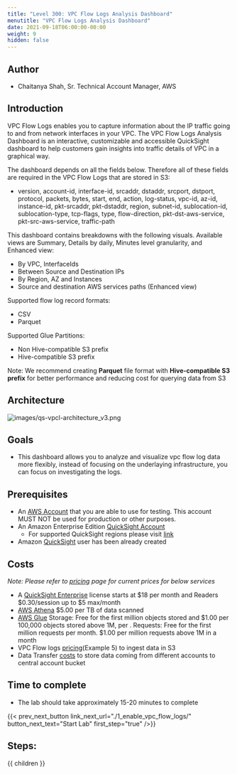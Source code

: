 ```yaml
---
title: "Level 300: VPC Flow Logs Analysis Dashboard"
menutitle: "VPC Flow Logs Analysis Dashboard"
date: 2021-09-18T06:00:00-00:00
weight: 9
hidden: false
---
```


## Author
- Chaitanya Shah, Sr. Technical Account Manager, AWS

## Introduction
VPC Flow Logs enables you to capture information about the IP traffic going to and from network interfaces in your VPC. The VPC Flow Logs Analysis Dashboard is an interactive, customizable and accessible QuickSight dashboard to help customers gain insights into traffic details of VPC in a graphical way. 

The dashboard depends on all the fields below. Therefore all of these fields are required in the VPC Flow Logs that are stored in S3:
- version, account-id, interface-id, srcaddr, dstaddr, srcport, dstport, protocol, packets, bytes, start, end, action, log-status, vpc-id, az-id, instance-id, pkt-srcaddr, pkt-dstaddr, region, subnet-id, sublocation-id, sublocation-type, tcp-flags, type, flow-direction, pkt-dst-aws-service, pkt-src-aws-service, traffic-path

This dashboard contains breakdowns with the following visuals. Available views are Summary, Details by daily, Minutes level granularity, and Enhanced view:
 - By VPC, InterfaceIds
 - Between Source and Destination IPs
 - By Region, AZ and Instances
 - Source and destination AWS services paths (Enhanced view)

Supported flow log record formats:
- CSV
- Parquet

Supported Glue Partitions:
 - Non Hive-compatible S3 prefix
 - Hive-compatible S3 prefix

Note: We recommend creating **Parquet** file format with **Hive-compatible S3 prefix** for better performance and reducing cost for querying data from S3

## Architecture
![images/qs-vpcl-architecture_v3.png](/Security/300_VPC_Flow_Logs_Analysis_Dashboard/images/qs-vpcl-architecture_v3.png)

## Goals
- This dashboard allows you to analyze and visualize vpc flow log data more flexibly, instead of focusing on the underlaying infrastructure, you can focus on investigating the logs.

## Prerequisites
- An [AWS Account](https://portal.aws.amazon.com/gp/aws/developer/registration/index.html) that you are able to use for testing. This account MUST NOT be used for production or other purposes.
- An Amazon Enterprise Edition [QuickSight Account](https://docs.aws.amazon.com/quicksight/latest/user/provisioning-users.html)
    - For supported QuickSight regions please visit [link](https://docs.aws.amazon.com/quicksight/latest/user/regions.html)
- Amazon [QuickSight](https://quicksight.aws.amazon.com/sn/start) user has been already created

## Costs

_Note: Please refer to [pricing](https://aws.amazon.com/pricing/) page for current prices for below services_

- A [QuickSight Enterprise](https://aws.amazon.com/quicksight/pricing/) license starts at $18 per month and Readers $0.30/session up to $5 max/month
- [AWS Athena](https://aws.amazon.com/athena/pricing/) $5.00 per TB of data scanned
- [AWS Glue](https://aws.amazon.com/glue/pricing/) Storage: Free for the first million objects stored and $1.00 per 100,000 objects stored above 1M, per . Requests: Free for the first million requests per month. $1.00 per million requests above 1M in a month
- VPC Flow logs [pricing](https://aws.amazon.com/cloudwatch/pricing/)(Example 5) to ingest data in S3
- Data Transfer [costs](https://aws.amazon.com/ec2/pricing/on-demand/) to store data coming from different accounts to central account bucket

## Time to complete
- The lab should take approximately 15-20 minutes to complete

{{< prev_next_button link_next_url="./1_enable_vpc_flow_logs/" button_next_text="Start Lab" first_step="true" />}}

## Steps:
{{ children }}
